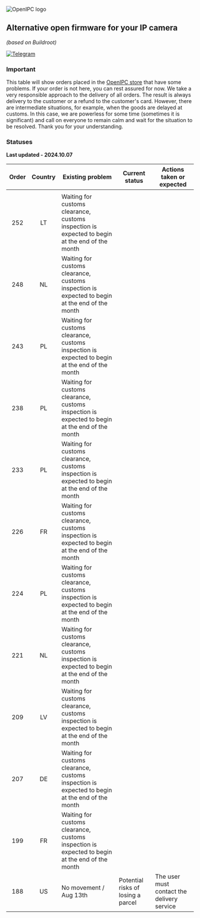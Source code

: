 ![OpenIPC logo][logo]

## Alternative open firmware for your IP camera
_(based on Buildroot)_

[![Telegram](https://openipc.org/images/telegram_button.svg)][telegram]

### Important

This table will show orders placed in the [OpenIPC store](https://store.openipc.org) that have some problems.
If your order is not here, you can rest assured for now.
We take a very responsible approach to the delivery of all orders.
The result is always delivery to the customer or a refund to the customer's card.
However, there are intermediate situations, for example, when the goods are delayed at customs.
In this case, we are powerless for some time (sometimes it is significant) and call on everyone to remain calm and wait for the situation to be resolved. 
Thank you for your understanding.

### Statuses

**Last updated - 2024.10.07**

| Order | Country | Existing problem        | Current status                     | Actions taken or expected                                |
|:-----:|:-------:|-------------------------|------------------------------------|----------------------------------------------------------|
|       |         |                         |                                    |                                                          |
| 252   | LT      | Waiting for customs clearance, customs inspection is expected to begin at the end of the month                      | | |
| 248   | NL      | Waiting for customs clearance, customs inspection is expected to begin at the end of the month                      | | |
| 243   | PL      | Waiting for customs clearance, customs inspection is expected to begin at the end of the month                      | | |
| 238   | PL      | Waiting for customs clearance, customs inspection is expected to begin at the end of the month                      | | |
| 233   | PL      | Waiting for customs clearance, customs inspection is expected to begin at the end of the month                      | | |
| 226   | FR      | Waiting for customs clearance, customs inspection is expected to begin at the end of the month                      | | |
| 224   | PL      | Waiting for customs clearance, customs inspection is expected to begin at the end of the month                      | | |
| 221   | NL      | Waiting for customs clearance, customs inspection is expected to begin at the end of the month                      | | |
| 209   | LV      | Waiting for customs clearance, customs inspection is expected to begin at the end of the month                      | | |
| 207   | DE      | Waiting for customs clearance, customs inspection is expected to begin at the end of the month                      | | |
| 199   | FR      | Waiting for customs clearance, customs inspection is expected to begin at the end of the month                      | | |
| 188   | US      | No movement / Aug 13th  | Potential risks of losing a parcel | The user must contact the delivery service               |
 

[logo]: https://openipc.org/assets/openipc-logo-black.svg
[telegram]: https://openipc.org/our-channels
